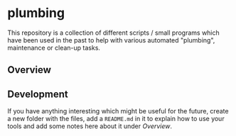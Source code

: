 # plumbing

This repository is a collection of different scripts / small programs which have been used in the past to help with various automated "plumbing", maintenance or clean-up tasks. 

## Overview

## Development

If you have anything interesting which might be useful for the future, create a new folder with the files, add a `README.md` in it to explain how to use your tools and add some notes here about it under *Overview*.
